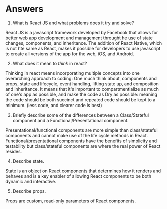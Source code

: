 # Answers

1.  What is React JS and what problems does it try and solve?

React JS is a javascript framework developed by Facebook that allows for better web app development and management throught he use of state changes, components, and inheritance. The addition of React Native, which is not hte same as React, makes it possible for developers to use javascript to create all versions of the app for the web, iOS, and Android.

2.  What does it mean to _think_ in react?

Thinking in react means incorporating multiple concepts into one overarching approach to coding: One much think about, components and props, state and lifecycle, event handling, lifting state up, and composition and inheritance. It means that it's important to compartmentialize as much of one's app as possible, and make the code as Dry as possible: meaning the code should be both succinct and repeated code should be kept to a minimum. (less code, and clearer code is best)

3.  Briefly describe some of the differences between a Class/Stateful component and a Functional/Presentational component.

Presentational/functional components are more simple than class/stateful components and cannot make use of the life cycle methods in React. Functional/presentational components have the benefits of simplicity and testability but class/stateful components are where the real power of React resides. 

4.  Describe state.

State is an object on React components that determines how it renders and behaves and is a key enabler of allowing React components to be both dynamic and interactive.

5.  Describe props.

Props are custom, read-only parameters of React components.